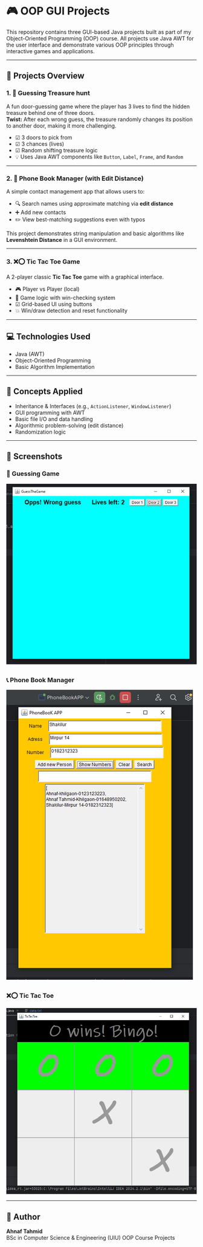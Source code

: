 # 🎮 OOP GUI Projects

This repository contains three GUI-based Java projects built as part of my Object-Oriented Programming (OOP) course. All projects use Java AWT for the user interface and demonstrate various OOP principles through interactive games and applications.

---

## 📁 Projects Overview

### 1. 🚪 Guessing Treasure hunt

A fun door-guessing game where the player has 3 lives to find the hidden treasure behind one of three doors.  
**Twist:** After each wrong guess, the treasure randomly changes its position to another door, making it more challenging.

- ☑ 3 doors to pick from
- ☑ 3 chances (lives)
- ☑ Random shifting treasure logic
- 💡 Uses Java AWT components like `Button`, `Label`, `Frame`, and `Random`

---

### 2. 📱 Phone Book Manager (with Edit Distance)

A simple contact management app that allows users to:
- 🔍 Search names using approximate matching via **edit distance**
- ➕ Add new contacts
- ✏️ View best-matching suggestions even with typos

This project demonstrates string manipulation and basic algorithms like **Levenshtein Distance** in a GUI environment.

---

### 3. ❌⭕ Tic Tac Toe Game

A 2-player classic **Tic Tac Toe** game with a graphical interface.

- 🎮 Player vs Player (local)
- 🧠 Game logic with win-checking system
- ☑ Grid-based UI using buttons
- 💥 Win/draw detection and reset functionality

---

## 💻 Technologies Used

- Java (AWT)
- Object-Oriented Programming
- Basic Algorithm Implementation

---

## 🧠 Concepts Applied

- Inheritance & Interfaces (e.g., `ActionListener`, `WindowListener`)
- GUI programming with AWT
- Basic file I/O and data handling
- Algorithmic problem-solving (edit distance)
- Randomization logic

---

## 📸 Screenshots

### 🎯 Guessing Game
![Guessing Game](Image/Guessing_Treasure.png)

### 📞 Phone Book Manager
![Phone Book](Image/PhoneBook_Manager.png)

### ❌⭕ Tic Tac Toe
![Tic Tac Toe](Image/TicTacToe.png)

---

## 🧾 Author

**Ahnaf Tahmid**  
BSc in Computer Science & Engineering (UIU) 
OOP Course Projects 
